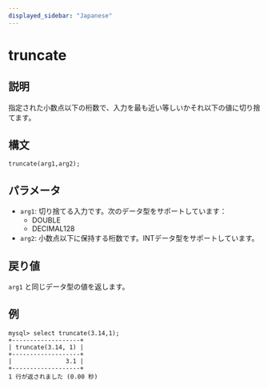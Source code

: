 ```yaml
---
displayed_sidebar: "Japanese"
---
```


# truncate

## 説明

指定された小数点以下の桁数で、入力を最も近い等しいかそれ以下の値に切り捨てます。

## 構文

```Shell
truncate(arg1,arg2);
```

## パラメータ

- `arg1`: 切り捨てる入力です。次のデータ型をサポートしています：
  - DOUBLE
  - DECIMAL128
- `arg2`: 小数点以下に保持する桁数です。INTデータ型をサポートしています。

## 戻り値

`arg1` と同じデータ型の値を返します。

## 例

```Plain
mysql> select truncate(3.14,1);
+-------------------+
| truncate(3.14, 1) |
+-------------------+
|               3.1 |
+-------------------+
1 行が返されました (0.00 秒)
```
